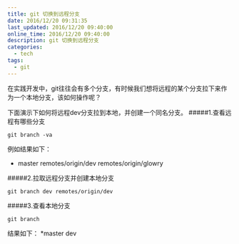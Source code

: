 ```yaml
---
title: git 切换到远程分支
date: 2016/12/20 09:31:35
last_updated: 2016/12/20 09:40:00
online_time: 2016/12/20 09:40:00
description: git 切换到远程分支
categories:
  - tech
tags:
  - git
---
```


在实践开发中，git往往会有多个分支，有时候我们想将远程的某个分支拉下来作为一个本地分支，该如何操作呢？

下面演示下如何将远程dev分支拉到本地，并创建一个同名分支。
#####1.查看远程有哪些分支
```
git branch -va
```
例如结果如下：
* master 
remotes/origin/dev
remotes/origin/glowry

#####2.拉取远程分支并创建本地分支
```
git branch dev remotes/origin/dev
```

#####3.查看本地分支
```
git branch
```
结果如下：
*master
dev
